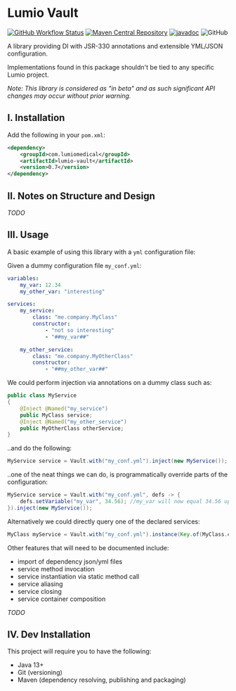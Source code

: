 # Lumio Vault

[![GitHub Workflow Status](https://img.shields.io/github/workflow/status/lumio-medical/lumio-vault/Java%20CI%20with%20Maven)](https://github.com/lumio-medical/lumio-vault/actions?query=workflow%3A%22Java+CI+with+Maven%22)
[![Maven Central Repository](https://maven-badges.herokuapp.com/maven-central/com.lumiomedical/lumio-vault/badge.svg)](https://maven-badges.herokuapp.com/maven-central/com.lumiomedical/lumio-vault)
[![javadoc](https://javadoc.io/badge2/com.lumiomedical/lumio-vault/javadoc.svg)](https://javadoc.io/doc/com.lumiomedical/lumio-vault)
![GitHub](https://img.shields.io/github/license/lumio-medical/lumio-vault)

A library providing DI with JSR-330 annotations and extensible YML/JSON configuration.

Implementations found in this package shouldn't be tied to any specific Lumio project.

_Note: This library is considered as "in beta" and as such significant API changes may occur without prior warning._

## I. Installation

Add the following in your `pom.xml`:

```xml
<dependency>
    <groupId>com.lumiomedical</groupId>
    <artifactId>lumio-vault</artifactId>
    <version>0.7</version>
</dependency>
```

## II. Notes on Structure and Design

_TODO_

## III. Usage

A basic example of using this library with a `yml` configuration file:

Given a dummy configuration file `my_conf.yml`:

```yaml
variables:
    my_var: 12.34
    my_other_var: "interesting"

services:
    my_service:
        class: "me.company.MyClass"
        constructor:
            - "not so interesting"
            - "##my_var##"

    my_other_service:
        class: "me.company.MyOtherClass"
        constructor:
            - "##my_other_var##"
``` 

We could perform injection via annotations on a dummy class such as:

```java
public class MyService
{
    @Inject @Named("my_service")
    public MyClass service;
    @Inject @Named("my_other_service")
    public MyOtherClass otherService;
}
```

..and do the following:

```java
MyService service = Vault.with("my_conf.yml").inject(new MyService());
```

..one of the neat things we can do, is programmatically override parts of the configuration:

```java
MyService service = Vault.with("my_conf.yml", defs -> {
    defs.setVariable("my_var", 34.56); //my_var will now equal 34.56 upon injection
}).inject(new MyService());
```

Alternatively we could directly query one of the declared services:

```java
MyClass myService = Vault.with("my_conf.yml").instance(Key.of(MyClass.class, "my_service"));
```

Other features that will need to be documented include:

* import of dependency json/yml files
* service method invocation
* service instantiation via static method call
* service aliasing
* service closing
* service container composition

_TODO_

## IV. Dev Installation

This project will require you to have the following:

* Java 13+
* Git (versioning)
* Maven (dependency resolving, publishing and packaging) 
